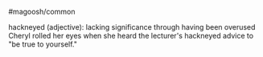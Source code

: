#magoosh/common

hackneyed (adjective): lacking significance through having been overused 
Cheryl rolled her eyes when she heard the lecturer's hackneyed advice to "be true to yourself." 
